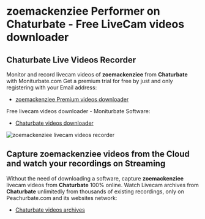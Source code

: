 # zoemackenziee Performer on Chaturbate - Free LiveCam videos downloader

## Chaturbate Live Videos Recorder

Monitor and record livecam videos of **zoemackenziee** from **Chaturbate** with Moniturbate.com
Get a premium trial for free by just and only registering with your Email address:
* [zoemackenziee Premium videos downloader](https://moniturbate.com/request-demo-licence-key.html)

Free livecam videos downloader - Moniturbate Software:
* [Chaturbate videos downloader](https://moniturbate.com/moniturbate-download-software.html)

![zoemackenziee livecam videos recorder](https://peachurnet.com/templates/moniturbate-software.png)


## Capture zoemackenziee videos from the Cloud and watch your recordings on Streaming

Without the need of downloading a software, capture **zoemackenziee** livecam videos from **Chaturbate** 100% online.
Watch Livecam archives from **Chaturbate** unlimitedly from thousands of existing recordings, only on Peachurbate.com and its websites network:
* [Chaturbate videos archives](https://peachurnet.com/)